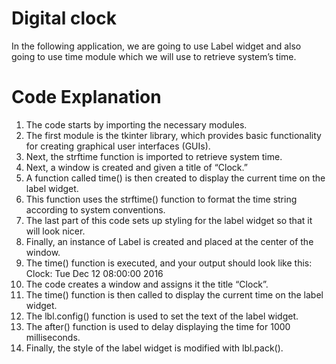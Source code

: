 # Digital clock
In the following application, we are going to use Label widget and also going to use time module which we will use to retrieve system’s time.

# Code Explanation
1. The code starts by importing the necessary modules.
2. The first module is the tkinter library, which provides basic functionality for creating graphical user interfaces (GUIs).
3. Next, the strftime function is imported to retrieve system time.
4. Next, a window is created and given a title of “Clock.”
5. A function called time() is then created to display the current time on the label widget.
6. This function uses the strftime() function to format the time string according to system conventions.
7. The last part of this code sets up styling for the label widget so that it will look nicer.
8. Finally, an instance of Label is created and placed at the center of the window.
9. The time() function is executed, and your output should look like this: Clock: Tue Dec 12 08:00:00 2016
10. The code creates a window and assigns it the title “Clock”.
11. The time() function is then called to display the current time on the label widget.
12. The lbl.config() function is used to set the text of the label widget.
13. The after() function is used to delay displaying the time for 1000 milliseconds.
14. Finally, the style of the label widget is modified with lbl.pack().
